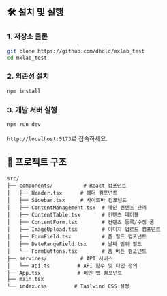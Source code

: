 ## 🛠️ 설치 및 실행

### 1. 저장소 클론

```bash
git clone https://github.com/dhdld/mxlab_test
cd mxlab_test
```

### 2. 의존성 설치

```bash
npm install
```

### 3. 개발 서버 실행

```bash
npm run dev
```

`http://localhost:5173`로 접속하세요.

## 📁 프로젝트 구조

```
src/
├── components/          # React 컴포넌트
│   ├── Header.tsx      # 헤더 컴포넌트
│   ├── Sidebar.tsx     # 사이드바 컴포넌트
│   ├── ContentManagement.tsx  # 메인 컨텐츠 관리
│   ├── ContentTable.tsx       # 컨텐츠 테이블
│   ├── ContentForm.tsx        # 컨텐츠 등록/수정 폼
│   ├── ImageUpload.tsx        # 이미지 업로드 컴포넌트
│   ├── FormField.tsx          # 폼 필드 컴포넌트
│   ├── DateRangeField.tsx     # 날짜 범위 필드
│   └── FormButtons.tsx        # 폼 버튼 컴포넌트
├── services/           # API 서비스
│   └── api.ts         # API 함수 및 타입 정의
├── App.tsx            # 메인 앱 컴포넌트
├── main.tsx
└── index.css         # Tailwind CSS 설정
```
